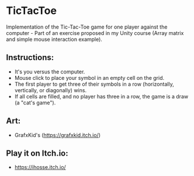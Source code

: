 # TicTacToe
Implementation of the Tic-Tac-Toe game for one player against the computer - Part of an exercise proposed in my Unity course (Array matrix and simple mouse interaction example).

## Instructions:
- It's you versus the computer.
- Mouse click to place your symbol in an empty cell on the grid.
- The first player to get three of their symbols in a row (horizontally, vertically, or diagonally) wins.
- If all cells are filled, and no player has three in a row, the game is a draw (a "cat's game").

## Art: 
- GrafxKid's (https://grafxkid.itch.io/)

## Play it on Itch.io: 
- https://ihosse.itch.io/
